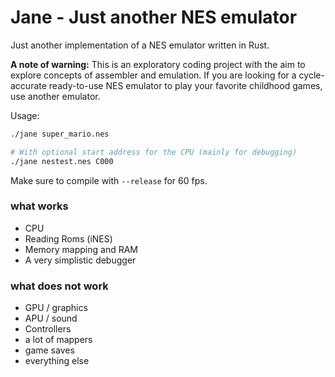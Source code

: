 # Jane - Just another NES emulator

Just another implementation of a NES emulator written in Rust.

**A note of warning:** This is an exploratory coding project with the aim to explore concepts of assembler and emulation. If you are looking for a cycle-accurate ready-to-use NES emulator to play your favorite childhood games, use another emulator.

Usage:
``` bash
./jane super_mario.nes

# With optional start address for the CPU (mainly for debugging)
./jane nestest.nes C000
```

Make sure to compile with `--release` for 60 fps.

### what works
* CPU
* Reading Roms (iNES) 
* Memory mapping and RAM
* A very simplistic debugger

### what does not work
* GPU / graphics
* APU / sound
* Controllers
* a lot of mappers
* game saves
* everything else
